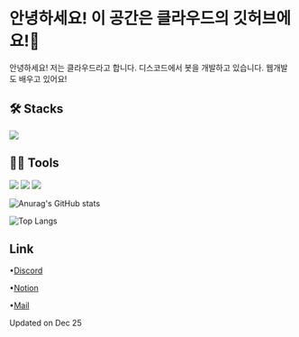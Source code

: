 # 안녕하세요! 이 공간은 클라우드의 깃허브에요!🎉
안녕하세요! 저는 클라우드라고 합니다.
디스코드에서 봇을 개발하고 있습니다. 웹개발도 배우고 있어요!

## 🛠️ Stacks
<img src="https://img.shields.io/badge/Python-3766AB?style=flat-square&logo=Python&logoColor=white"/>

## 💪🏼 Tools
<img src="https://img.shields.io/badge/Visual Studio Code-007ACC?style=flat-square&logo=Visual Studio Code&logoColor=white"/> <img src="https://img.shields.io/badge/GitHub-181717?style=flat-square&logo=GitHub&logoColor=white"/> <img src="https://img.shields.io/badge/replit-F26207?style=flat-square&logo=replit&logoColor=white"/>

![Anurag's GitHub stats](https://github-readme-stats.vercel.app/api?username=backspaceoud&show_icons=true&theme=tokyonight)

![Top Langs](https://github-readme-stats.vercel.app/api/top-langs/?username=backspaceoud&layout=compact&theme=tokyonight)

## Link
•[Discord](https://discord.com/channels/@cloud2077_)

•[Notion](https://pickled-emperor-9ab.notion.site/e73cfebf5e174793a71b2e42caf59c17?pvs=4)

•[Mail](cloudspace1123@outlook.kr)

Updated on Dec 25
